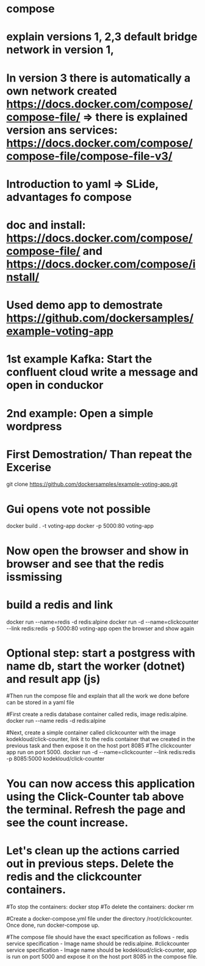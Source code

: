 # compose 
# explain versions  1, 2,3 default bridge network in version 1, 
# In version 3 there is automatically a own network created  https://docs.docker.com/compose/compose-file/ => there is explained version ans services: https://docs.docker.com/compose/compose-file/compose-file-v3/
# Introduction to yaml => SLide, advantages fo compose
# doc and install: https://docs.docker.com/compose/compose-file/ and https://docs.docker.com/compose/install/
# Used demo app to demostrate https://github.com/dockersamples/example-voting-app
#



# 1st example Kafka: Start the confluent cloud write a message and open in conduckor
# 2nd example: Open a simple wordpress 


# First Demostration/ Than repeat the Excerise

git clone https://github.com/dockersamples/example-voting-app.git

# Gui opens vote not possible
docker build . -t voting-app
docker -p 5000:80 voting-app
# Now open the browser and show in browser and see that the redis issmissing

# build a redis and link 
docker run --name=redis -d redis:alpine
docker run -d --name=clickcounter --link redis:redis -p 5000:80 voting-app
open the browser and show again 

# Optional step: start a postgress with name db, start the worker (dotnet) and result app (js)

#Then run the compose file and explain that all the work we done before can be stored in a yaml file 

#First create a redis database container called redis, image redis:alpine. 
docker run --name redis -d redis:alpine

#Next, create a simple container called clickcounter with the image kodekloud/click-counter, link it to the redis container that we created in the previous task and then expose it on the host port 8085
#The clickcounter app run on port 5000. 
docker run -d --name=clickcounter --link redis:redis -p 8085:5000 kodekloud/click-counter
# You can now access this application using the Click-Counter tab above the terminal. Refresh the page and see the count increase.
# Let's clean up the actions carried out in previous steps. Delete the redis and the clickcounter containers.
#To stop the containers: docker stop <CONTAINER-NAME>
#To delete the containers: docker rm <CONTAINER-NAME>

#Create a docker-compose.yml file under the directory /root/clickcounter. Once done, run docker-compose up.

#The compose file should have the exact specification as follows - redis service specification - Image name should be redis:alpine.
#clickcounter service specification - Image name should be kodekloud/click-counter, app is run on port 5000 and expose it on the host port 8085 in the compose file.

